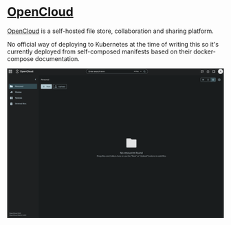 # [OpenCloud](https://github.com/opencloud-eu)

[OpenCloud](https://github.com/opencloud-eu) is a self-hosted file store, collaboration and sharing platform.

No official way of deploying to Kubernetes at the time of writing this so it's currently deployed from self-composed manifests based on their docker-compose documentation.

![opencloud overview](/assets/images/opencloud-overview.png)
